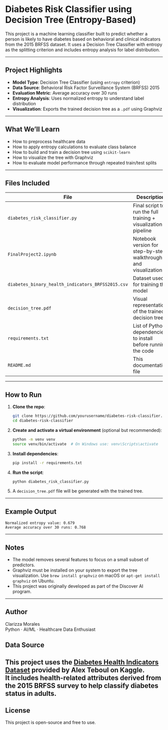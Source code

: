 
# Diabetes Risk Classifier using Decision Tree (Entropy-Based)

This project is a machine learning classifier built to predict whether a person is likely to have diabetes based on behavioral and clinical indicators from the 2015 BRFSS dataset. It uses a Decision Tree Classifier with entropy as the splitting criterion and includes entropy analysis for label distribution.

---

## Project Highlights

- **Model Type**: Decision Tree Classifier (using `entropy` criterion)
- **Data Source**: Behavioral Risk Factor Surveillance System (BRFSS) 2015
- **Evaluation Metric**: Average accuracy over 30 runs
- **Entropy Analysis**: Uses normalized entropy to understand label distribution
- **Visualization**: Exports the trained decision tree as a `.pdf` using Graphviz

---

## What We’ll Learn

- How to preprocess healthcare data
- How to apply entropy calculations to evaluate class balance
- How to build and train a decision tree using `scikit-learn`
- How to visualize the tree with Graphviz
- How to evaluate model performance through repeated train/test splits

---

## Files Included

| File | Description |
|------|-------------|
| `diabetes_risk_classifier.py` | Final script to run the full training + visualization pipeline |
| `FinalProject2.ipynb` | Notebook version for step-by-step walkthrough and visualization |
| `diabetes_binary_health_indicators_BRFSS2015.csv` | Dataset used for training the model |
| `decision_tree.pdf` | Visual representation of the trained decision tree |
| `requirements.txt` | List of Python dependencies to install before running the code |
| `README.md` | This documentation file |

---

## How to Run

1. **Clone the repo**:
   ```bash
   git clone https://github.com/yourusername/diabetes-risk-classifier.git
   cd diabetes-risk-classifier
   ```

2. **Create and activate a virtual environment** (optional but recommended):
   ```bash
   python -m venv venv
   source venv/bin/activate  # On Windows use: venv\Scripts\activate
   ```

3. **Install dependencies**:
   ```bash
   pip install -r requirements.txt
   ```

4. **Run the script**:
   ```bash
   python diabetes_risk_classifier.py
   ```

5. A `decision_tree.pdf` file will be generated with the trained tree.

---

## Example Output

```
Normalized entropy value: 0.679
Average accuracy over 30 runs: 0.768
```

---

## Notes

- The model removes several features to focus on a small subset of predictors.
- Graphviz must be installed on your system to export the tree visualization. Use `brew install graphviz` on macOS or `apt-get install graphviz` on Ubuntu.
- This project was originally developed as part of the Discover AI program.

---

## Author

Clarizza Morales  
Python · AI/ML · Healthcare Data Enthusiast

## Data Source

This project uses the **[Diabetes Health Indicators Dataset](https://www.kaggle.com/datasets/alexteboul/diabetes-health-indicators-dataset)** provided by Alex Teboul on Kaggle.  
It includes health-related attributes derived from the 2015 BRFSS survey to help classify diabetes status in adults.
---

## License

This project is open-source and free to use.
